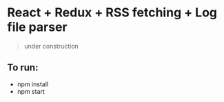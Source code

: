 # React + Redux + RSS fetching + Log file parser #

> under construction

## To run:

* npm install
* npm start